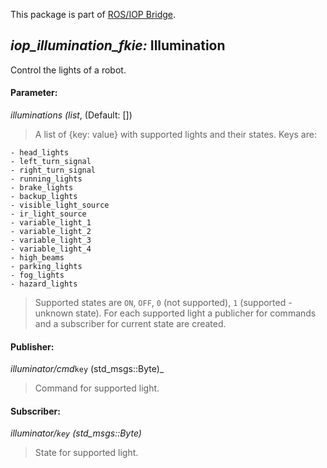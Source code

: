 This package is part of [ROS/IOP Bridge](https://github.com/fkie/iop_core/blob/master/README.md).


## _iop_illumination_fkie:_ Illumination

Control the lights of a robot.

#### Parameter:

_illuminations (list_, (Default: [])

> A list of {key: value} with supported lights and their states. Keys are:

    - head_lights
    - left_turn_signal
    - right_turn_signal
    - running_lights
    - brake_lights
    - backup_lights
    - visible_light_source
    - ir_light_source
    - variable_light_1
    - variable_light_2
    - variable_light_3
    - variable_light_4
    - high_beams
    - parking_lights
    - fog_lights
    - hazard_lights

> Supported states are `ON`, `OFF`, `0` (not supported), `1` (supported - unknown state). For each supported light a publicher for commands and a subscriber for current state are created.


#### Publisher:

_illuminator/cmd_`key` (std_msgs::Byte)_

> Command for supported light.

#### Subscriber:

_illuminator/`key` (std_msgs::Byte)_

> State for supported light.
